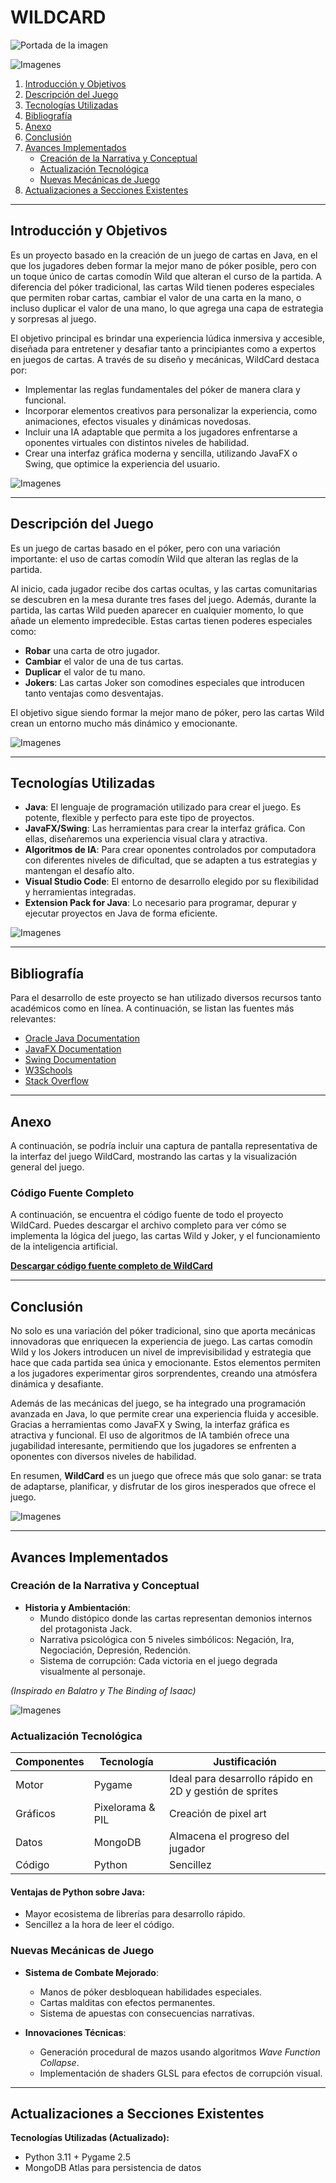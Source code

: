 # WILDCARD

![Portada de la imagen](Img/Portada.png)
 
![Imagenes](Img/index.png)

1. [Introducción y Objetivos](#introducción-y-objetivos)
2. [Descripción del Juego](#descripción-del-juego)
3. [Tecnologías Utilizadas](#tecnologías-utilizadas)
4. [Bibliografía](#bibliografía)
5. [Anexo](#anexo)
6. [Conclusión](#conclusión)
7. [Avances Implementados](#avances-implementados)
   - [Creación de la Narrativa y Conceptual](#creación-de-la-narrativa-y-conceptual)
   - [Actualización Tecnológica](#actualización-tecnológica)
   - [Nuevas Mecánicas de Juego](#nuevas-mecánicas-de-juego)
8. [Actualizaciones a Secciones Existentes](#actualizaciones-a-secciones-existentes)

---

## Introducción y Objetivos

Es un proyecto basado en la creación de un juego de cartas en Java, en el que los jugadores deben formar la mejor mano de póker posible, pero con un toque único de cartas comodín Wild que alteran el curso de la partida. A diferencia del póker tradicional, las cartas Wild tienen poderes especiales que permiten robar cartas, cambiar el valor de una carta en la mano, o incluso duplicar el valor de una mano, lo que agrega una capa de estrategia y sorpresas al juego.

El objetivo principal es brindar una experiencia lúdica inmersiva y accesible, diseñada para entretener y desafiar tanto a principiantes como a expertos en juegos de cartas. A través de su diseño y mecánicas, WildCard destaca por:

- Implementar las reglas fundamentales del póker de manera clara y funcional.
- Incorporar elementos creativos para personalizar la experiencia, como animaciones, efectos visuales y dinámicas novedosas.
- Incluir una IA adaptable que permita a los jugadores enfrentarse a oponentes virtuales con distintos niveles de habilidad.
- Crear una interfaz gráfica moderna y sencilla, utilizando JavaFX o Swing, que optimice la experiencia del usuario.

![Imagenes](Img/DiedCarts.png)

---

## Descripción del Juego

Es un juego de cartas basado en el póker, pero con una variación importante: el uso de cartas comodín Wild que alteran las reglas de la partida.

Al inicio, cada jugador recibe dos cartas ocultas, y las cartas comunitarias se descubren en la mesa durante tres fases del juego. Además, durante la partida, las cartas Wild pueden aparecer en cualquier momento, lo que añade un elemento impredecible. Estas cartas tienen poderes especiales como:

- **Robar** una carta de otro jugador.
- **Cambiar** el valor de una de tus cartas.
- **Duplicar** el valor de tu mano.
- **Jokers**: Las cartas Joker son comodines especiales que introducen tanto ventajas como desventajas.

El objetivo sigue siendo formar la mejor mano de póker, pero las cartas Wild crean un entorno mucho más dinámico y emocionante.


![Imagenes](Img/jokerCart.png)

---

## Tecnologías Utilizadas

- **Java**: El lenguaje de programación utilizado para crear el juego. Es potente, flexible y perfecto para este tipo de proyectos.
- **JavaFX/Swing**: Las herramientas para crear la interfaz gráfica. Con ellas, diseñaremos una experiencia visual clara y atractiva.
- **Algoritmos de IA**: Para crear oponentes controlados por computadora con diferentes niveles de dificultad, que se adapten a tus estrategias y mantengan el desafío alto.
- **Visual Studio Code**: El entorno de desarrollo elegido por su flexibilidad y herramientas integradas.
- **Extension Pack for Java**: Lo necesario para programar, depurar y ejecutar proyectos en Java de forma eficiente.

![Imagenes](Img/Vs+Java.png)

---

## Bibliografía

Para el desarrollo de este proyecto se han utilizado diversos recursos tanto académicos como en línea. A continuación, se listan las fuentes más relevantes:

- [Oracle Java Documentation](https://docs.oracle.com/en/java/)
- [JavaFX Documentation](https://openjfx.io/)
- [Swing Documentation](https://docs.oracle.com/javase/tutorial/uiswing/)
- [W3Schools](https://www.w3schools.com/java/)
- [Stack Overflow](https://stackoverflow.com/)

---

## Anexo

A continuación, se podría incluir una captura de pantalla representativa de la interfaz del juego WildCard, mostrando las cartas y la visualización general del juego.

### Código Fuente Completo

A continuación, se encuentra el código fuente de todo el proyecto WildCard. Puedes descargar el archivo completo para ver cómo se implementa la lógica del juego, las cartas Wild y Joker, y el funcionamiento de la inteligencia artificial.

**[Descargar código fuente completo de WildCard](https://www.ejemplo.com)**

---

## Conclusión

No solo es una variación del póker tradicional, sino que aporta mecánicas innovadoras que enriquecen la experiencia de juego. Las cartas comodín Wild y los Jokers introducen un nivel de imprevisibilidad y estrategia que hace que cada partida sea única y emocionante. Estos elementos permiten a los jugadores experimentar giros sorprendentes, creando una atmósfera dinámica y desafiante.

Además de las mecánicas del juego, se ha integrado una programación avanzada en Java, lo que permite crear una experiencia fluida y accesible. Gracias a herramientas como JavaFX y Swing, la interfaz gráfica es atractiva y funcional. El uso de algoritmos de IA también ofrece una jugabilidad interesante, permitiendo que los jugadores se enfrenten a oponentes con diversos niveles de habilidad.

En resumen, **WildCard** es un juego que ofrece más que solo ganar: se trata de adaptarse, planificar, y disfrutar de los giros inesperados que ofrece el juego.

![Imagenes](Img/Conclusion.png)


---

## Avances Implementados

### Creación de la Narrativa y Conceptual

- **Historia y Ambientación**:
  - Mundo distópico donde las cartas representan demonios internos del protagonista Jack.
  - Narrativa psicológica con 5 niveles simbólicos: Negación, Ira, Negociación, Depresión, Redención.
  - Sistema de corrupción: Cada victoria en el juego degrada visualmente al personaje.

*(Inspirado en Balatro y The Binding of Isaac)*


![Imagenes](Img/CartaA_animada.gif)


### Actualización Tecnológica

| **Componentes** | **Tecnología** | **Justificación** |
|----------------|--------------|-----------------|
| Motor | Pygame | Ideal para desarrollo rápido en 2D y gestión de sprites |
| Gráficos | Pixelorama & PIL | Creación de pixel art |
| Datos | MongoDB | Almacena el progreso del jugador |
| Código | Python | Sencillez |

#### Ventajas de Python sobre Java:

- Mayor ecosistema de librerías para desarrollo rápido.
- Sencillez a la hora de leer el código.

### Nuevas Mecánicas de Juego

- **Sistema de Combate Mejorado**:
  - Manos de póker desbloquean habilidades especiales.
  - Cartas malditas con efectos permanentes.
  - Sistema de apuestas con consecuencias narrativas.

- **Innovaciones Técnicas**:
  - Generación procedural de mazos usando algoritmos *Wave Function Collapse*.
  - Implementación de shaders GLSL para efectos de corrupción visual.

---

## Actualizaciones a Secciones Existentes

**Tecnologías Utilizadas (Actualizado):**

- Python 3.11 + Pygame 2.5
- MongoDB Atlas para persistencia de datos
